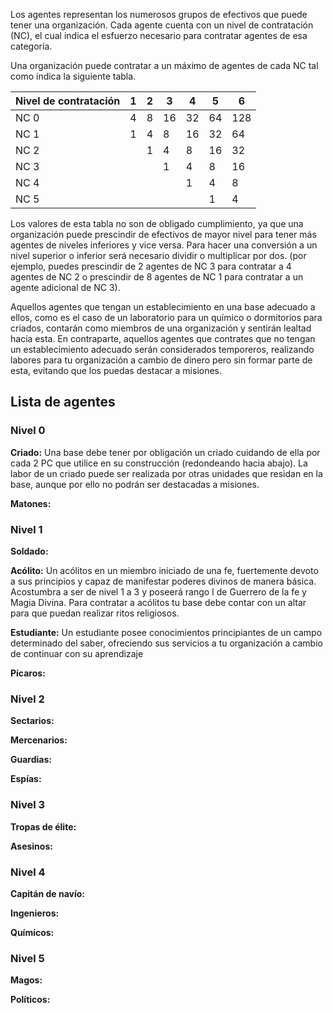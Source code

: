 Los agentes representan los numerosos grupos de efectivos que puede tener una organización. Cada agente cuenta con un nivel de contratación (NC), el cual indica el esfuerzo necesario para contratar agentes de esa categoría. 

Una organización puede contratar a un máximo de agentes de cada NC tal como indica la siguiente tabla. 

| Nivel de contratación | 1    | 2    | 3    | 4    | 5    | 6    |
| --------------------- | ---- | ---- | ---- | ---- | ---- | ---- |
| NC 0                  | 4    | 8    | 16   | 32   | 64   | 128  |
| NC 1                  | 1    | 4    | 8    | 16   | 32   | 64   |
| NC 2                  |      | 1    | 4    | 8    | 16   | 32   |
| NC 3                  |      |      | 1    | 4    | 8    | 16   |
| NC 4                  |      |      |      | 1    | 4    | 8    |
| NC 5                  |      |      |      |      | 1    | 4    |

Los valores de esta tabla no son de obligado cumplimiento, ya que una organización puede prescindir de efectivos de mayor nivel para tener más agentes de niveles inferiores y vice versa. Para hacer una conversión a un nivel superior o inferior será necesario dividir o multiplicar por dos. (por ejemplo, puedes prescindir de 2 agentes de NC 3 para contratar a 4 agentes de NC 2 o prescindir de 8 agentes de NC 1 para contratar a un agente adicional de NC 3). 

Aquellos agentes que tengan un establecimiento en una base adecuado a ellos, como es el caso de un laboratorio para un químico o dormitorios para criados, contarán como miembros de una organización y sentirán lealtad hacia esta. En contraparte, aquellos agentes que contrates que no tengan un establecimiento adecuado serán considerados temporeros, realizando labores para tu organización a cambio de dinero pero sin formar parte de esta, evitando que los puedas destacar a misiones.

## Lista de agentes

### Nivel 0

**Criado:**  Una base debe tener por obligación un criado cuidando de ella por cada 2 PC que utilice en su construcción (redondeando hacia abajo). La labor de un criado puede ser realizada por otras unidades que residan en la base, aunque por ello no podrán ser destacadas a misiones. 

**Matones:** 

### Nivel 1

**Soldado:**

**Acólito:** Un acólitos en un miembro iniciado de una fe, fuertemente devoto a sus principios y capaz de manifestar poderes divinos de manera básica. Acostumbra a ser de nivel 1 a 3 y poseerá rango I de Guerrero de la fe y Magia Divina. Para contratar a acólitos tu base debe contar con un altar para que puedan realizar ritos religiosos.

**Estudiante:** Un estudiante posee conocimientos principiantes de un campo determinado del saber, ofreciendo sus servicios a tu organización a cambio de continuar con su aprendizaje

**Pícaros:**

### Nivel 2

**Sectarios:**

**Mercenarios:**

**Guardias:**

**Espías:**

### Nivel 3

**Tropas de élite:**

**Asesinos:**

### Nivel 4

**Capitán de navío:**

**Ingenieros:**

**Químicos:**

### Nivel 5

**Magos:**

**Políticos:**